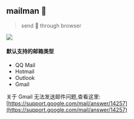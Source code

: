 ## mailman :cop:
> send :e-mail: through browser

![](https://img.shields.io/travis/xuqingfeng/mailman/master.svg?style=flat-square)

#### 默认支持的邮箱类型

- QQ Mail
- Hotmail
- Outlook
- Gmail

关于 Gmail 无法发送邮件问题,查看这里: [https://support.google.com/mail/answer/14257](https://support.google.com/mail/answer/14257)
